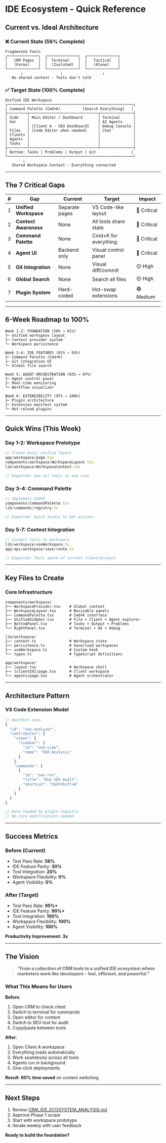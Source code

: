 # IDE Ecosystem - Quick Reference

## Current vs. Ideal Architecture

### ❌ Current State (56% Complete)
```
Fragmented Tools
┌──────────────┐  ┌──────────────┐  ┌──────────────┐
│   CRM Pages  │  │  Terminal    │  │   Tactical   │
│   (Forms)    │  │  (Isolated)  │  │   (Alone)    │
└──────────────┘  └──────────────┘  └──────────────┘
       ↓                 ↓                  ↓
   No shared context - Tools don't talk
```

### ✅ Target State (100% Complete)
```
Unified IDE Workspace
┌─────────────────────────────────────────────────────────┐
│ Command Palette (Cmd+K)          [Search Everything]   │
├─────────┬───────────────────────────────┬───────────────┤
│ Side    │ Main Editor / Dashboard       │ Terminal      │
│ bar     │                               │ AI Agents     │
│         │ [Client A - SEO Dashboard]    │ Debug Console │
│ Files   │ [Code Editor when needed]     │ Chat          │
│ Clients │                               │               │
│ Agents  │                               │               │
│ Tasks   │                               │               │
├─────────┴───────────────────────────────┴───────────────┤
│ Bottom: Tasks | Problems | Output | Git                │
└─────────────────────────────────────────────────────────┘
        ↓
   Shared Workspace Context - Everything connected
```

---

## The 7 Critical Gaps

| # | Gap | Current | Target | Impact |
|---|-----|---------|--------|--------|
| 1 | **Unified Workspace** | Separate pages | VS Code-like layout | 🔴 Critical |
| 2 | **Context Awareness** | None | All tools share state | 🔴 Critical |
| 3 | **Command Palette** | None | Cmd+K for everything | 🔴 Critical |
| 4 | **Agent UI** | Backend only | Visual control panel | 🔴 Critical |
| 5 | **Git Integration** | None | Visual diff/commit | 🟡 High |
| 6 | **Global Search** | None | Search all files | 🟡 High |
| 7 | **Plugin System** | Hard-coded | Hot-swap extensions | 🟢 Medium |

---

## 6-Week Roadmap to 100%

```
Week 1-2: FOUNDATION (56% → 81%)
├─ Unified workspace layout
├─ Context provider system
└─ Workspace persistence

Week 3-4: IDE FEATURES (81% → 93%)
├─ Command Palette (Cmd+K)
├─ Git integration UI
└─ Global file search

Week 5: AGENT ORCHESTRATION (93% → 97%)
├─ Agent control panel
├─ Real-time monitoring
└─ Workflow visualizer

Week 6: EXTENSIBILITY (97% → 100%)
├─ Plugin architecture
├─ Extension manifest system
└─ Hot-reload plugins
```

---

## Quick Wins (This Week)

### Day 1-2: Workspace Prototype
```typescript
// Create basic unified layout
app/workspace/page.tsx
components/workspace/WorkspaceLayout.tsx
lib/workspace/WorkspaceContext.tsx

// Expected: See all tools in one view
```

### Day 3-4: Command Palette
```typescript
// Implement Cmd+K
components/CommandPalette.tsx
lib/commands/registry.ts

// Expected: Quick access to 50+ actions
```

### Day 5-7: Context Integration
```typescript
// Connect tools to workspace
lib/workspace/useWorkspace.ts
app/api/workspace/save/route.ts

// Expected: Tools aware of current client/project
```

---

## Key Files to Create

### Core Infrastructure
```
components/workspace/
├── WorkspaceProvider.tsx    # Global context
├── WorkspaceLayout.tsx      # Resizable panels
├── CommandPalette.tsx       # Cmd+K interface
├── UnifiedSidebar.tsx       # File + Client + Agent explorer
├── BottomPanel.tsx          # Tasks + Output + Problems
└── RightPanel.tsx           # Terminal + AI + Debug

lib/workspace/
├── context.ts               # Workspace state
├── persistence.ts           # Save/load workspaces
├── useWorkspace.ts          # Custom hook
└── types.ts                 # TypeScript definitions

app/workspace/
├── layout.tsx               # Workspace shell
├── [clientId]/page.tsx      # Client workspace
└── agents/page.tsx          # Agent orchestrator
```

---

## Architecture Pattern

### VS Code Extension Model
```typescript
// manifest.json
{
  "id": "seo-analyzer",
  "contributes": {
    "views": {
      "sidebar": {
        "id": "seo-view",
        "name": "SEO Analysis"
      }
    },
    "commands": [
      {
        "id": "seo.run",
        "title": "Run SEO Audit",
        "shortcut": "Cmd+Shift+A"
      }
    ]
  }
}

// Auto-loaded by plugin registry
// No core modifications needed
```

---

## Success Metrics

### Before (Current)
- Test Pass Rate: **56%**
- IDE Feature Parity: **30%**
- Tool Integration: **20%**
- Workspace Flexibility: **0%**
- Agent Visibility: **0%**

### After (Target)
- Test Pass Rate: **95%+**
- IDE Feature Parity: **90%+**
- Tool Integration: **100%**
- Workspace Flexibility: **100%**
- Agent Visibility: **100%**

**Productivity Improvement**: **3x**

---

## The Vision

> **"From a collection of CRM tools to a unified IDE ecosystem where marketers work like developers - fast, efficient, and powerful."**

### What This Means for Users

**Before**:
1. Open CRM to check client
2. Switch to terminal for commands
3. Open editor for content
4. Switch to SEO tool for audit
5. Copy/paste between tools

**After**:
1. Open Client A workspace
2. Everything loads automatically
3. Work seamlessly across all tools
4. Agents run in background
5. One-click deployments

**Result**: **60% time saved** on context switching

---

## Next Steps

1. Review [CRM_IDE_ECOSYSTEM_ANALYSIS.md](CRM_IDE_ECOSYSTEM_ANALYSIS.md)
2. Approve Phase 1 scope
3. Start with workspace prototype
4. Iterate weekly with user feedback

**Ready to build the foundation?**
